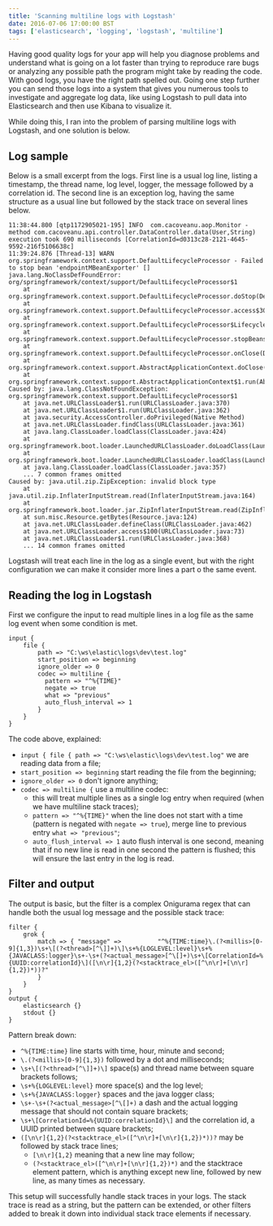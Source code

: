 ```yaml
---
title: 'Scanning multiline logs with Logstash'
date: 2016-07-06 17:00:00 BST
tags: ['elasticsearch', 'logging', 'logstash', 'multiline']
---
```


Having good quality logs for your app will help you diagnose problems and understand what is going on a lot faster than trying to reproduce rare bugs or analyzing any possible path the program might take by reading the code. With good logs, you have the right path spelled out. Going one step further you can send those logs into a system that gives you numerous tools to investigate and aggregate log data, like using Logstash to pull data into Elasticsearch and then use Kibana to visualize it.

<!--more-->

While doing this, I ran into the problem of parsing multiline logs with Logstash, and one solution is below.

## Log sample

Below is a small excerpt from the logs. First line is a usual log line, listing a timestamp, the thread name, log level, logger, the message followed by a correlation id. The second line is an exception log, having the same structure as a usual line but followed by the stack trace on several lines below.

```
11:38:44.800 [qtp1172905021-195] INFO  com.cacoveanu.aop.Monitor - method com.cacoveanu.api.controller.DataController.data(User,String) execution took 690 milliseconds [CorrelationId=d0313c28-2121-4645-9592-216f5106638c]
11:39:24.876 [Thread-13] WARN  org.springframework.context.support.DefaultLifecycleProcessor - Failed to stop bean 'endpointMBeanExporter' []
java.lang.NoClassDefFoundError: org/springframework/context/support/DefaultLifecycleProcessor$1
	at org.springframework.context.support.DefaultLifecycleProcessor.doStop(DefaultLifecycleProcessor.java:229)
	at org.springframework.context.support.DefaultLifecycleProcessor.access$300(DefaultLifecycleProcessor.java:51)
	at org.springframework.context.support.DefaultLifecycleProcessor$LifecycleGroup.stop(DefaultLifecycleProcessor.java:363)
	at org.springframework.context.support.DefaultLifecycleProcessor.stopBeans(DefaultLifecycleProcessor.java:202)
	at org.springframework.context.support.DefaultLifecycleProcessor.onClose(DefaultLifecycleProcessor.java:118)
	at org.springframework.context.support.AbstractApplicationContext.doClose(AbstractApplicationContext.java:975)
	at org.springframework.context.support.AbstractApplicationContext$1.run(AbstractApplicationContext.java:901)
Caused by: java.lang.ClassNotFoundException: org.springframework.context.support.DefaultLifecycleProcessor$1
	at java.net.URLClassLoader$1.run(URLClassLoader.java:370)
	at java.net.URLClassLoader$1.run(URLClassLoader.java:362)
	at java.security.AccessController.doPrivileged(Native Method)
	at java.net.URLClassLoader.findClass(URLClassLoader.java:361)
	at java.lang.ClassLoader.loadClass(ClassLoader.java:424)
	at org.springframework.boot.loader.LaunchedURLClassLoader.doLoadClass(LaunchedURLClassLoader.java:178)
	at org.springframework.boot.loader.LaunchedURLClassLoader.loadClass(LaunchedURLClassLoader.java:142)
	at java.lang.ClassLoader.loadClass(ClassLoader.java:357)
	... 7 common frames omitted
Caused by: java.util.zip.ZipException: invalid block type
	at java.util.zip.InflaterInputStream.read(InflaterInputStream.java:164)
	at org.springframework.boot.loader.jar.ZipInflaterInputStream.read(ZipInflaterInputStream.java:52)
	at sun.misc.Resource.getBytes(Resource.java:124)
	at java.net.URLClassLoader.defineClass(URLClassLoader.java:462)
	at java.net.URLClassLoader.access$100(URLClassLoader.java:73)
	at java.net.URLClassLoader$1.run(URLClassLoader.java:368)
	... 14 common frames omitted
```

Logstash will treat each line in the log as a single event, but with the right configuration we can make it consider more lines a part o the same event.

## Reading the log in Logstash

First we configure the input to read multiple lines in a log file as the same log event when some condition is met.

```
input {
    file {
        path => "C:\ws\elastic\logs\dev\test.log"
        start_position => beginning
        ignore_older => 0
        codec => multiline {
          pattern => "^%{TIME}"
          negate => true
          what => "previous"
          auto_flush_interval => 1
        }
    }
}
```

The code above, explained:

- `input { file { path => "C:\ws\elastic\logs\dev\test.log"` we are reading data from a file;
- `start_position => beginning` start reading the file from the beginning;
- `ignore_older => 0` don't ignore anything;
- `codec => multiline {` use a multiline codec:
    - this will treat multiple lines as a single log entry when required (when we have multiline stack traces);
    - `pattern => "^%{TIME}"` when the line does not start with a time (pattern is negated with `negate => true`), merge line to previous entry `what => "previous"`;
    - `auto_flush_interval => 1` auto flush interval is one second, meaning that if no new line is read in one second the pattern is flushed; this will ensure the last entry in the log is read.

## Filter and output

The output is basic, but the filter is a complex Onigurama regex that can handle both the usual log message and the possible stack trace:

```
filter {
    grok {
        match => { "message" =>          "^%{TIME:time}\.(?<millis>[0-9]{1,3})\s+\[(?<thread>[^\]]+)\]\s+%{LOGLEVEL:level}\s+%{JAVACLASS:logger}\s+-\s+(?<actual_message>[^\[]+)\s+\[CorrelationId=%{UUID:correlationId}\]([\n\r]{1,2}(?<stacktrace_el>([^\n\r]+[\n\r]{1,2})*))?"
        }
    }
}
output {
    elasticsearch {}
    stdout {}
}
```

Pattern break down:

- `^%{TIME:time}` line starts with time, hour, minute and second;
- `\.(?<millis>[0-9]{1,3})` followed by a dot and milliseconds;
- `\s+\[(?<thread>[^\]]+)\]` space(s) and thread name between square brackets follows;
- `\s+%{LOGLEVEL:level}` more space(s) and the log level;
- `\s+%{JAVACLASS:logger}` spaces and the java logger class;
- `\s+-\s+(?<actual_message>[^\[]+)` a dash and the actual logging message that should not contain square brackets;
- `\s+\[CorrelationId=%{UUID:correlationId}\]` and the correlation id, a UUID printed between square brackets;
- `([\n\r]{1,2}(?<stacktrace_el>([^\n\r]+[\n\r]{1,2})*))?` may be followed by stack trace lines;
    - `[\n\r]{1,2}` meaning that a new line may follow;
    - `(?<stacktrace_el>([^\n\r]+[\n\r]{1,2})*)` and the stacktrace element pattern, which is anything except new line, followed by new line, as many times as necessary.

This setup will successfully handle stack traces in your logs. The stack trace is read as a string, but the pattern can be extended, or other filters added to break it down into individual stack trace elements if necessary.
